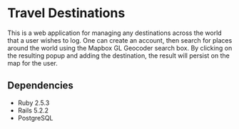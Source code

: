 # Travel Destinations
This is a web application for managing any destinations across the world that a user wishes to log.  One can create an account, then search for places around the world using the Mapbox GL Geocoder search box.  By clicking on the resulting popup and adding the destination, the result will persist on the map for the user.  

## Dependencies
* Ruby 2.5.3
* Rails 5.2.2
* PostgreSQL
